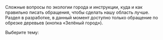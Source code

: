 Сложные вопросы по экологии города и инструкции, куда и как правильно писать обращения, чтобы сделать нашу область лучше.
Раздел в разработке, в данный момент доступно только обращение по обрезке деревьев \(кнопка «Зелёный город»\).

Выберите тему:

